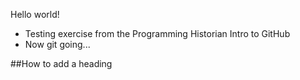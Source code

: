 Hello world!
* Testing exercise from the Programming Historian Intro to GitHub
* Now git going...


##How to add a heading
